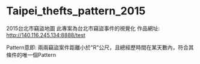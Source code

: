 # Taipei_thefts_pattern_2015
2015台北市竊盜地圖
此專案為台北市竊盜事件的視覺化
作品網址:
http://140.116.245.134:8888/test

Pattern意即:
兩兩竊盜案件距離小於"R"公尺，且總經歷時間在某天數內，符合其條件的唯一個Pattern